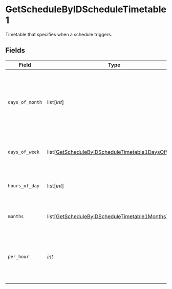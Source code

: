 # GetScheduleByIDScheduleTimetable1

Timetable that specifies when a schedule triggers.


## Fields

| Field                                                                                                                       | Type                                                                                                                        | Required                                                                                                                    | Description                                                                                                                 |
| --------------------------------------------------------------------------------------------------------------------------- | --------------------------------------------------------------------------------------------------------------------------- | --------------------------------------------------------------------------------------------------------------------------- | --------------------------------------------------------------------------------------------------------------------------- |
| `days_of_month`                                                                                                             | list[*int*]                                                                                                                 | :heavy_minus_sign:                                                                                                          | Days in a month in which the schedule triggers. This is mutually exclusive with days in a week.                             |
| `days_of_week`                                                                                                              | list[[GetScheduleByIDScheduleTimetable1DaysOfWeek](../../models/operations/getschedulebyidscheduletimetable1daysofweek.md)] | :heavy_check_mark:                                                                                                          | Days in a week in which the schedule triggers.                                                                              |
| `hours_of_day`                                                                                                              | list[*int*]                                                                                                                 | :heavy_check_mark:                                                                                                          | Hours in a day in which the schedule triggers.                                                                              |
| `months`                                                                                                                    | list[[GetScheduleByIDScheduleTimetable1Months](../../models/operations/getschedulebyidscheduletimetable1months.md)]         | :heavy_minus_sign:                                                                                                          | Months in which the schedule triggers.                                                                                      |
| `per_hour`                                                                                                                  | *int*                                                                                                                       | :heavy_check_mark:                                                                                                          | Number of times a schedule triggers per hour, value must be between 1 and 60                                                |